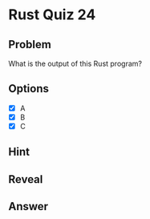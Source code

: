 # Rust Quiz 24

## Problem
What is the output of this Rust program?

## Options
- [x] A
- [x] B
- [x] C

## Hint

## Reveal

## Answer
